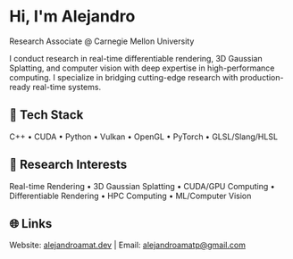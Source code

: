 # Hi, I'm Alejandro

Research Associate @ Carnegie Mellon University

I conduct research in real-time differentiable rendering, 3D Gaussian Splatting, and computer vision with deep expertise in high-performance computing. I specialize in bridging cutting-edge research with production-ready real-time systems.

## 🚀 Tech Stack
C++ • CUDA • Python • Vulkan • OpenGL • PyTorch • GLSL/Slang/HLSL 

## 🔬 Research Interests
Real-time Rendering • 3D Gaussian Splatting • CUDA/GPU Computing • Differentiable Rendering • HPC Computing • ML/Computer Vision

## 🌐 Links
Website: [alejandroamat.dev](https://alejandroamat.dev) | Email: alejandroamatp@gmail.com

